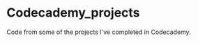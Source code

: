 Codecademy_projects
===================

Code from some of the projects I've completed in Codecademy.